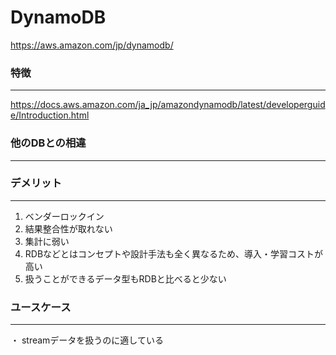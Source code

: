 # DynamoDB

https://aws.amazon.com/jp/dynamodb/

### 特徴
---
https://docs.aws.amazon.com/ja_jp/amazondynamodb/latest/developerguide/Introduction.html



### 他のDBとの相違
---

### デメリット
---
1. ベンダーロックイン
2. 結果整合性が取れない
3. 集計に弱い
4. RDBなどとはコンセプトや設計手法も全く異なるため、導入・学習コストが高い
5. 扱うことができるデータ型もRDBと比べると少ない

### ユースケース
---
・ streamデータを扱うのに適している
